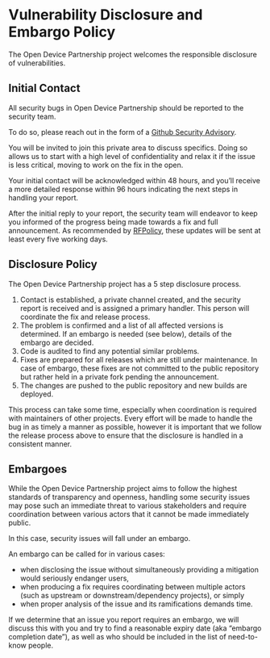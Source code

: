 # Vulnerability Disclosure and Embargo Policy

The Open Device Partnership project welcomes the responsible disclosure of vulnerabilities.

## Initial Contact

All security bugs in Open Device Partnership should be reported to the security team.

To do so, please reach out in the form of a
[Github Security Advisory](https://docs.github.com/en/code-security/security-advisories/guidance-on-reporting-and-writing-information-about-vulnerabilities).

You will be invited to join this private area to discuss specifics. Doing so
allows us to start with a high level of confidentiality and relax it if the
issue is less critical, moving to work on the fix in the open.

Your initial contact will be acknowledged within 48 hours, and you’ll receive
a more detailed response within 96 hours indicating the next steps in handling
your report.

After the initial reply to your report, the security team will endeavor to
keep you informed of the progress being made towards a fix and full
announcement. As recommended by
[RFPolicy](https://dl.packetstormsecurity.net/papers/general/rfpolicy-2.0.txt),
these updates will be sent at least every five working days.

## Disclosure Policy

The Open Device Partnership project has a 5 step disclosure process.

1. Contact is established, a private channel created, and the security report
   is received and is assigned a primary handler. This person will coordinate
   the fix and release process.
2. The problem is confirmed and a list of all affected versions is determined.
   If an embargo is needed (see below), details of the embargo are decided.
3. Code is audited to find any potential similar problems.
4. Fixes are prepared for all releases which are still under maintenance. In
   case of embargo, these fixes are not committed to the public repository but
   rather held in a private fork pending the announcement.
5. The changes are pushed to the public repository and new builds are deployed.

This process can take some time, especially when coordination is required
with maintainers of other projects. Every effort will be made to handle the bug
in as timely a manner as possible, however it is important that we follow the
release process above to ensure that the disclosure is handled in a consistent
manner.

## Embargoes

While the Open Device Partnership project aims to follow the highest standards of
transparency and openness, handling some security issues may pose such an
immediate threat to various stakeholders and require coordination between
various actors that it cannot be made immediately public.

In this case, security issues will fall under an embargo.

An embargo can be called for in various cases:

- when disclosing the issue without simultaneously providing a mitigation
  would seriously endanger users,
- when producing a fix requires coordinating between multiple actors (such as
  upstream or downstream/dependency projects), or simply
- when proper analysis of the issue and its ramifications demands time.

If we determine that an issue you report requires an embargo, we will discuss
this with you and try to find a reasonable expiry date (aka “embargo
completion date”), as well as who should be included in the list of
need-to-know people.
